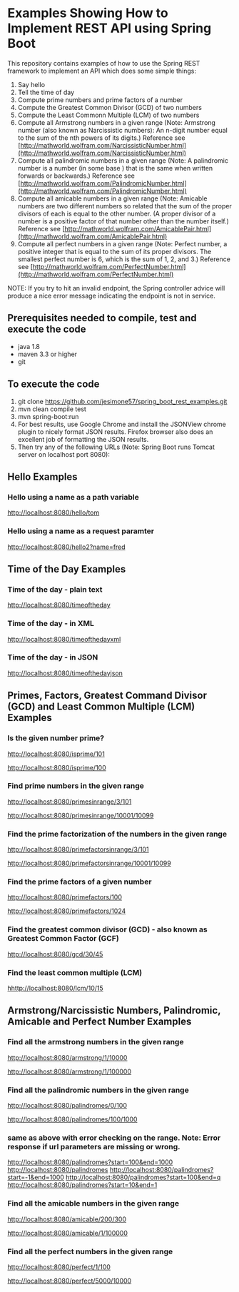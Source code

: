 # Examples Showing How to Implement REST API using Spring Boot

This repository contains examples of how to use the Spring REST framework to implement 
an API which does some simple things:
1. Say hello
2. Tell the time of day
3. Compute prime numbers and prime factors of a number
4. Compute the Greatest Common Divisor (GCD) of two numbers
5. Compute the Least Commonn Multiple (LCM) of two numbers
6. Compute all Armstrong numbers in a given range 
(Note: Armstrong number (also known as Narcissistic numbers): An n-digit number equal to the sum of the nth powers of its digits.)
Reference see [http://mathworld.wolfram.com/NarcissisticNumber.html](http://mathworld.wolfram.com/NarcissisticNumber.html)
7. Compute all palindromic numbers in a given range
(Note: A palindromic number is a number (in some base ) that is the same when written forwards or backwards.)
Reference see [http://mathworld.wolfram.com/PalindromicNumber.html](http://mathworld.wolfram.com/PalindromicNumber.html)
8. Compute all amicable numbers in a given range
(Note: Amicable numbers are two different numbers so related that the sum of the proper divisors of each is equal to the other number. 
(A proper divisor of a number is a positive factor of that number other than the number itself.)
Reference see [http://mathworld.wolfram.com/AmicablePair.html](http://mathworld.wolfram.com/AmicablePair.html)
8. Compute all perfect numbers in a given range
(Note: Perfect number, a positive integer that is equal to the sum of its proper divisors. 
The smallest perfect number is 6, which is the sum of 1, 2, and 3.)
Reference see [http://mathworld.wolfram.com/PerfectNumber.html](http://mathworld.wolfram.com/PerfectNumber.html)

NOTE:
If you try to hit an invalid endpoint, the Spring controller advice will produce a
nice error message indicating the endpoint is not in service.

## Prerequisites needed to compile, test and execute the code
* java 1.8
* maven 3.3 or higher
* git 

## To execute the code
1. git clone https://github.com/jesimone57/spring_boot_rest_examples.git
2. mvn clean compile test
3. mvn spring-boot:run
4. For best results, use Google Chrome and install the JSONView chrome plugin to nicely format JSON results. 
Firefox browser also does an excellent job of formatting the JSON results.
5. Then try any of the following URLs (Note: Spring Boot runs Tomcat server on localhost port 8080):

## Hello Examples

### Hello using a name as a path variable
[http://localhost:8080/hello/tom](http://localhost:8080/hello/tom)

### Hello using a name as a request paramter
[http://localhost:8080/hello2?name=fred](http://localhost:8080/hello2?name=fred)

## Time of the Day Examples

### Time of the day - plain text
[http://localhost:8080/timeoftheday](http://localhost:8080/timeoftheday)

### Time of the day - in XML
[http://localhost:8080/timeofthedayxml](http://localhost:8080/timeofthedayxml)

### Time of the day - in JSON
[http://localhost:8080/timeofthedayjson](http://localhost:8080/timeofthedayjson)

## Primes, Factors, Greatest Command Divisor (GCD) and Least Common Multiple (LCM) Examples

### Is the given number prime?
[http://localhost:8080/isprime/101](http://localhost:8080/isprime/101)

[http://localhost:8080/isprime/100](http://localhost:8080/isprime/100)

### Find prime numbers in the given range
[http://localhost:8080/primesinrange/3/101](http://localhost:8080/primesinrange/3/101)

[http://localhost:8080/primesinrange/10001/10099](http://localhost:8080/primesinrange/10001/10099)

### Find the prime factorization of the numbers in the given range
[http://localhost:8080/primefactorsinrange/3/101](http://localhost:8080/primefactorsinrange/3/101)

[http://localhost:8080/primefactorsinrange/10001/10099](http://localhost:8080/primefactorsinrange/10001/10099)

### Find the prime factors of a given number
[http://localhost:8080/primefactors/100](http://localhost:8080/primefactors/100)

[http://localhost:8080/primefactors/1024](http://localhost:8080/primefactors/1024)

### Find the greatest common divisor (GCD) - also known as Greatest Common Factor (GCF)
[http://localhost:8080/gcd/30/45](http://localhost:8080/gcd/30/45)

### Find the least common multiple (LCM)
[hhttp://localhost:8080/lcm/10/15](http://localhost:8080/lcm/10/15)

## Armstrong/Narcissistic Numbers, Palindromic, Amicable and Perfect Number Examples

### Find all the armstrong numbers in the given range
[http://localhost:8080/armstrong/1/10000](http://localhost:8080/armstrong/1/10000)

[http://localhost:8080/armstrong/1/100000](http://localhost:8080/armstrong/1/100000)

### Find all the palindromic numbers in the given range
[http://localhost:8080/palindromes/0/100](http://localhost:8080/palindromes/0/100)

[http://localhost:8080/palindromes/100/1000](http://localhost:8080/palindromes/100/1000)

### same as above with error checking on the range. Note: Error response if url parameters are missing or wrong.
[http://localhost:8080/palindromes?start=100&end=1000](http://localhost:8080/palindromes?start=100&end=1000)
[http://localhost:8080/palindromes](http://localhost:8080/palindromes)
[http://localhost:8080/palindromes?start=-1&end=1000](http://localhost:8080/palindromes?start=-1&end=1000)
[http://localhost:8080/palindromes?start=100&end=q](http://localhost:8080/palindromes?start=100&end=q)
[http://localhost:8080/palindromes?start=10&end=1](http://localhost:8080/palindromes?start=10&end=1)

### Find all the amicable numbers in the given range
[http://localhost:8080/amicable/200/300](http://localhost:8080/amicable/200/300)

[http://localhost:8080/amicable/1/100000](http://localhost:8080/amicable/1/100000)

### Find all the perfect numbers in the given range
[http://localhost:8080/perfect/1/100](http://localhost:8080/perfect/1/100)

[http://localhost:8080/perfect/5000/10000](http://localhost:8080/perfect/5000/10000)

